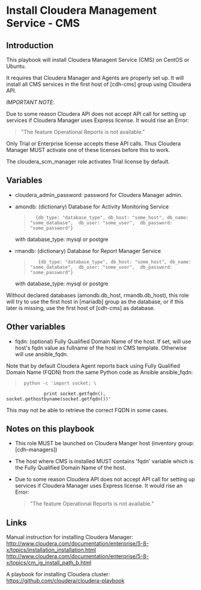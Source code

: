 # Install Cloudera Management Service - CMS #


## Introduction ##

This playbook will install Cloudera Managent Service (CMS) on CentOS or Ubuntu.

It requires that Cloudera Manager and Agents are properly set up. It will
install all CMS services in the first host of [cdh-cms] group using Cloudera API.

*IMPORTANT NOTE*:

Due to some reason Cloudera API does not accept API call for setting up services
if Cloudera Manager uses Express license. It would rise an Error:

  > "The feature Operational Reports is not available."

Only Trial or Enterprise license accepts these API calls. Thus Cloudera Manager
MUST activate one of these licenses before this to work.

The cloudera_scm_manager role activates Trial license by default.

## Variables ##

  - cloudera_admin_password: password for Cloudera Manager admin.
  - amondb: (dictionary) Database for Activity Monitoring Service

    >       {db_type: "database_type", db_host: "some_host", db_name: "some_database",  db_user: "some_user",  db_password: "some_password"}
    
    with database_type: mysql or postgre
  - rmandb: (dictionary) Database for Report Manager Service

    >        {db_type: "database_type", db_host: "some_host", db_name: "some_database",  db_user: "some_user",  db_password: "some_password"}

    with database_type: mysql or postgre

Without declared databases (amondb.db_host, rmandb.db_host), this role will try to use the first host in [mariadb] group
as the database, or if this later is missing, use the first host of [cdh-cms] as database.

## Other variables ##

  - fqdn: (optional) Fully Qualified Domain Name of the host. If set, will use host's fqdn value as
          fullname of the host in CMS template. Otherwise will use ansible_fqdn.

Note that by default Cloudera Agent reports back using Fully Qualified Domain Name (FQDN) from the same
Python code as Ansible ansible_fqdn:

>      python -c 'import socket; \
                  print socket.getfqdn(), socket.gethostbyname(socket.getfqdn())'

This may not be able to retrieve the correct FQDN in some cases.



## Notes on this playbook ##

  - This role MUST be launched on Cloudera Manger host (inventory group: [cdh-managers])
  - The host where CMS is installed MUST contains 'fqdn' variable which is the Fully Qualified
Domain Name of the host.
  - Due to some reason Cloudera API does not accept API call for setting up services if Cloudera
    Manager uses Express license. It would rise an Error:

    > "The feature Operational Reports is not available."



## Links ##

Manual instruction for installing Cloudera Manager:
  http://www.cloudera.com/documentation/enterprise/5-8-x/topics/installation_installation.html
  http://www.cloudera.com/documentation/enterprise/5-8-x/topics/cm_ig_install_path_b.html

A playbook for installing Cloudera cluster:
  https://github.com/cloudera/cloudera-playbook

